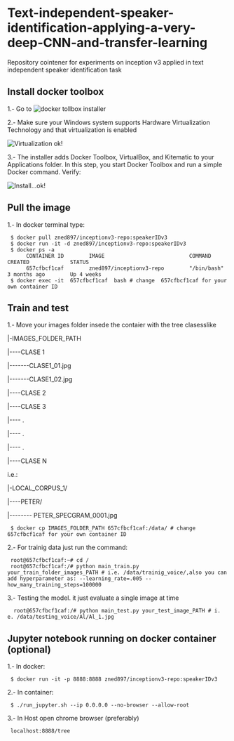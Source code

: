 # Text-independent-speaker-identification-applying-a-very-deep-CNN-and-transfer-learning
Repository cointener for experiments on inception v3 applied in text independent speaker identification task


## Install docker toolbox

1.- Go to ![docker tollbox installer](https://docs.docker.com/v17.12/toolbox/toolbox_install_windows/)

2.- Make sure your Windows system supports Hardware Virtualization Technology and that virtualization is enabled


![Virtualization ok!](https://docs.docker.com/v17.12/toolbox/images/virtualization.png)

3.- The installer adds Docker Toolbox, VirtualBox, and Kitematic to your Applications folder. In this step, you start Docker Toolbox and run a simple Docker command. Verify:


![Install...ok!](https://docs.docker.com/v17.12/toolbox/images/icon-set.png)

## Pull the image 

1.- In docker terminal type:

     $ docker pull zned897/inceptionv3-repo:speakerIDv3
     $ docker run -it -d zned897/inceptionv3-repo:speakerIDv3
     $ docker ps -a 
          CONTAINER ID        IMAGE                           COMMAND             CREATED             STATUS                                              
          657cfbcf1caf        zned897/inceptionv3-repo        "/bin/bash"         3 months ago        Up 4 weeks                       
     $ docker exec -it  657cfbcf1caf  bash # change  657cfbcf1caf for your own container ID
     
 ## Train and test
 
 1.- Move your images folder insede the contaier with the tree clasesslike 
 
 |-IMAGES_FOLDER_PATH
 
 |----CLASE 1
 
 |-------CLASE1_01.jpg
 
 |-------CLASE1_02.jpg
 
 |----CLASE 2
 
 |----CLASE 3
 
 |----  .
 
 |----  .
 
 |----  .
 
 |----CLASE N
 
 
 i.e.: 
 
 |-LOCAL_CORPUS_1/
 
 |----PETER/
 
 |-------- PETER_SPECGRAM_0001.jpg
 
     
     $ docker cp IMAGES_FOLDER_PATH 657cfbcf1caf:/data/ # change  657cfbcf1caf for your own container ID
     
 
 2.- For trainig data just run the command:
     
     root@657cfbcf1caf:~# cd / 
     root@657cfbcf1caf:/# python main_train.py your_train_folder_images_PATH # i.e. /data/trainig_voice/,also you can add hyperparameter as: --learning_rate=.005 --how_many_training_steps=100000
    
 3.- Testing the model. it just evaluate a single image at time

      root@657cfbcf1caf:/# python main_test.py your_test_image_PATH # i. e. /data/testing_voice/Al/Al_1.jpg
     
     
## Jupyter notebook running on docker container (optional)

1.- In docker:

     $ docker run -it -p 8888:8888 zned897/inceptionv3-repo:speakerIDv3
     
2.- In container:

     $ ./run_jupyter.sh --ip 0.0.0.0 --no-browser --allow-root
     
3.- In Host open chrome browser (preferably)

     localhost:8888/tree

